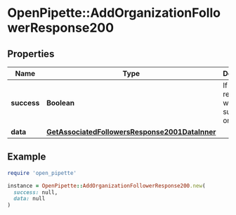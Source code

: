 # OpenPipette::AddOrganizationFollowerResponse200

## Properties

| Name | Type | Description | Notes |
| ---- | ---- | ----------- | ----- |
| **success** | **Boolean** | If the request was successful or not | [optional] |
| **data** | [**GetAssociatedFollowersResponse2001DataInner**](GetAssociatedFollowersResponse2001DataInner.md) |  | [optional] |

## Example

```ruby
require 'open_pipette'

instance = OpenPipette::AddOrganizationFollowerResponse200.new(
  success: null,
  data: null
)
```

